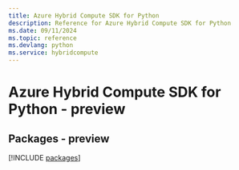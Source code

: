 ```yaml
---
title: Azure Hybrid Compute SDK for Python
description: Reference for Azure Hybrid Compute SDK for Python
ms.date: 09/11/2024
ms.topic: reference
ms.devlang: python
ms.service: hybridcompute
---
```

# Azure Hybrid Compute SDK for Python - preview
## Packages - preview
[!INCLUDE [packages](hybrid-compute-index.md)]